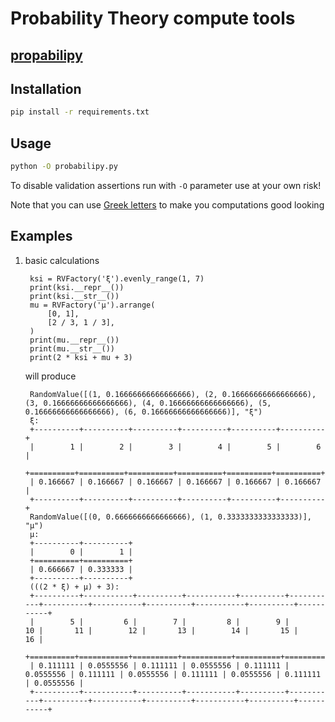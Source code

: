 # Probability Theory compute tools


## [propabilipy](probabilipy.py)
        
## Installation

```bash
pip install -r requirements.txt
```

## Usage

```bash
python -O probabilipy.py
```
To disable validation assertions run with `-O` parameter use at your own risk!

Note that you can use [Greek letters](greek.txt)
to make you computations good looking

## Examples
1) basic calculations

        ksi = RVFactory('ξ').evenly_range(1, 7)
        print(ksi.__repr__())
        print(ksi.__str__())
        mu = RVFactory('μ').arrange(
            [0, 1],
            [2 / 3, 1 / 3],
        )
        print(mu.__repr__())
        print(mu.__str__())
        print(2 * ksi + mu + 3) 
        
    will produce 
    
        RandomValue([(1, 0.16666666666666666), (2, 0.16666666666666666), (3, 0.16666666666666666), (4, 0.16666666666666666), (5, 0.16666666666666666), (6, 0.16666666666666666)], "ξ")
        ξ:
        +----------+----------+----------+----------+----------+----------+
        |        1 |        2 |        3 |        4 |        5 |        6 |
        +==========+==========+==========+==========+==========+==========+
        | 0.166667 | 0.166667 | 0.166667 | 0.166667 | 0.166667 | 0.166667 |
        +----------+----------+----------+----------+----------+----------+
        RandomValue([(0, 0.6666666666666666), (1, 0.3333333333333333)], "μ")
        μ:
        +----------+----------+
        |        0 |        1 |
        +==========+==========+
        | 0.666667 | 0.333333 |
        +----------+----------+
        (((2 * ξ) + μ) + 3):
        +----------+-----------+----------+-----------+----------+-----------+----------+-----------+----------+-----------+----------+-----------+
        |        5 |         6 |        7 |         8 |        9 |        10 |       11 |        12 |       13 |        14 |       15 |        16 |
        +==========+===========+==========+===========+==========+===========+==========+===========+==========+===========+==========+===========+
        | 0.111111 | 0.0555556 | 0.111111 | 0.0555556 | 0.111111 | 0.0555556 | 0.111111 | 0.0555556 | 0.111111 | 0.0555556 | 0.111111 | 0.0555556 |
        +----------+-----------+----------+-----------+----------+-----------+----------+-----------+----------+-----------+----------+-----------+